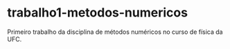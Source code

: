 # trabalho1-metodos-numericos
Primeiro trabalho da disciplina de métodos numéricos no curso de física da UFC.

